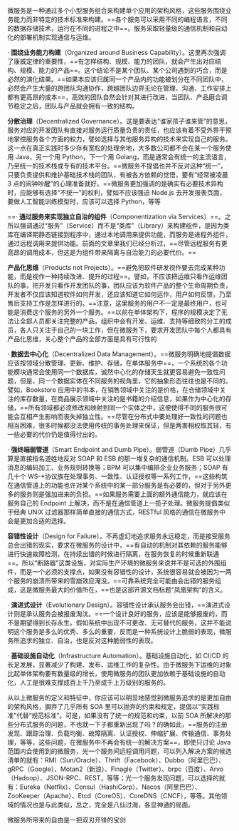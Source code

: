 微服务是一种通过多个小型服务组合来构建单个应用的架构风格，这些服务围绕业务能力而非特定的技术标准来构建。==各个服务可以采用不同的编程语言，不同的数据存储技术，运行在不同的进程之中==。服务采取轻量级的通信机制和自动化的部署机制实现通信与运维。

· **围绕业务能力构建**（Organized around Business Capability）。这里再次强调了康威定律的重要性，==有怎样结构、规模、能力的团队，就会产生出对应结构、规模、能力的产品==。这个结论不是某个团队、某个公司遇到的巧合，而是必然的演化结果。==如果本应该归属同一个产品内的功能被划分在不同团队中，必然会产生大量的跨团队沟通协作，跨越团队边界无论在管理、沟通、工作安排上都有更高昂的成本==，高效的团队自然会针对其进行改进，当团队、产品磨合调节稳定之后，团队与产品就会拥有一致的结构。

**分散治理**（Decentralized Governance）。这是要表达“谁家孩子谁来管”的意思，服务对应的开发团队有直接对服务运行质量负责的责任，也应该有着不受外界干预地掌控服务各个方面的权力，譬如选择与其他服务异构的技术来实现自己的服务。这一点在真正实践时多少存有宽松的处理余地，大多数公司都不会在某一个服务使用 Java，另一个用 Python，下一个用 Golang，而是通常会有统一的主流语言，乃至统一的技术栈或专有的技术平台。==微服务不提倡也并不反对这种“统一”，只要负责提供和维护基础技术栈的团队，有被各方依赖的觉悟，要有“经常被凌晨 3 点的闹钟吵醒”的心理准备就好。==微服务更加强调的是确实有必要技术异构时，应能够有选择“不统一”的权利，譬如不应该强迫 Node.js 去开发报表页面，要做人工智能训练模型时，应该可以选择 Python，等等

==· **通过服务来实现独立自治的组件**（Componentization via Services）==。之所以强调通过“服务”（Service）而不是“类库”（Library）来构建组件，是因为类库在编译期静态链接到程序中，通过本地调用来提供功能，而服务是进程外组件，通过远程调用来提供功能。前面的文章里我们已经分析过，==尽管远程服务有更高昂的调用成本，但这是为组件带来隔离与自治能力的必要代价。==

**产品化思维**（Products not Projects）。==避免把软件研发视作要去完成某种功能，而是视作一种持续改进、提升的过程==。譬如，不应该把运维只看作运维团队的事，把开发只看作开发团队的事，团队应该为软件产品的整个生命周期负责，开发者不仅应该知道软件如何开发，还应该知道它如何运作，用户如何反馈，乃至售后支持工作是怎样进行的。==注意，这里服务的用户不一定是最终用户，也可能是消费这个服务的另外一个服务。==以前在单体架构下，程序的规模决定了无法让全部人员都关注完整的产品，组织中会有开发、运维、支持等细致的分工的成员，各人只关注于自己的一块工作，但在微服务下，要求开发团队中每个人都具有产品化思维，关心整个产品的全部方面是具有可行性的

· **数据去中心化**（Decentralized Data Management）。==微服务明确地提倡数据应该按领域分散管理、更新、维护、存储，在单体服务中==，一个系统的各个功能模块通常会使用同一个数据库，诚然中心化的存储天生就更容易避免一致性问题，但是，同一个数据实体在不同服务的视角里，它的抽象形态往往也是不同的。譬如，Bookstore 应用中的书本，在销售领域中关注的是价格，在仓储领域中关注的库存数量，在商品展示领域中关注的是书籍的介绍信息，如果作为中心化的存储，==所有领域都必须修改和映射到同一个实体之中，这便使得不同的服务很可能会互相产生影响而丧失掉独立性。==尽管在分布式中要处理好一致性的问题也相当困难，很多时候都没法使用传统的事务处理来保证，但是两害相权取其轻，有一些必要的代价仍是值得付出的。

· **强终端弱管道**（Smart Endpoint and Dumb Pipe）。弱管道（Dumb Pipe）几乎算是直接指名道姓地反对 SOAP 和 ESB 的那一堆复杂的通信机制。ESB 可以处理消息的编码加工、业务规则转换等；BPM 可以集中编排企业业务服务；SOAP 有几十个 WS-*协议族在处理事务、一致性、认证授权等一系列工作，==这些构筑在通信管道上的功能也许对某个系统中的某一部分服务是有必要的，但对于另外更多的服务则是强加进来的负担。==如果服务需要上面的额外通信能力，就应该在服务自己的 Endpoint 上解决，而不是在通信管道上一揽子处理。微服务提倡类似于经典 UNIX 过滤器那样简单直接的通信方式，RESTful 风格的通信在微服务中会是更加合适的选择。

**容错性设计**（Design for Failure）。不再虚幻地追求服务永远稳定，而是接受服务总会出错的现实，要求在微服务的设计中，==有自动的机制对其依赖的服务能够进行快速故障检测，在持续出错的时候进行隔离，在服务恢复的时候重新联通==。所以“断路器”这类设施，对实际生产环境的微服务来说并不是可选的外围组件，而是一个必须的支撑点，如果没有容错性的设计，系统很容易就会被因为一两个服务的崩溃所带来的雪崩效应淹没。==可靠系统完全可能由会出错的服务组成，这是微服务最大的价值所在，==也是这部开源文档标题“凤凰架构”的含义。

· **演进式设计**（Evolutionary Design）。容错性设计承认服务会出错，==演进式设计则是承认服务会被报废淘汰。==一个设计良好的服务，应该是能够报废的，而不是期望得到长存永生。假如系统中出现不可更改、无可替代的服务，这并不能说明这个服务是多么的优秀、多么的重要，反而是一种系统设计上脆弱的表现，微服务所追求的独立、自治，也是反对这种脆弱性的表现。

· **基础设施自动化**（Infrastructure Automation）。基础设施自动化，如 CI/CD 的长足发展，显著减少了构建、发布、运维工作的复杂性。由于微服务下运维的对象比起单体架构要有数量级的增长，使用微服务的团队更加依赖于基础设施的自动化，人工是很难支撑成百上千乃至成千上万级别的服务的。

从以上微服务的定义和特征中，你应该可以明显地感觉到微服务追求的是更加自由的架构风格，摒弃了几乎所有 SOA 里可以抛弃的约束和规定，提倡以“实践标准”代替“规范标准”。可是，如果没有了统一的规范和约束，以前 SOA 所解决的那些分布式服务的问题，不也就一下子都重新出现了吗？的确如此，==服务的注册发现、跟踪治理、负载均衡、故障隔离、认证授权、伸缩扩展、传输通信、事务处理，等等，这些问题，在微服务中不再会有统一的解决方案==，即使只讨论 Java 范围内会使用到的微服务，光一个服务间远程调用问题，可以列入解决方案的候选清单的就有：RMI（Sun/Oracle）、Thrift（Facebook）、Dubbo（阿里巴巴）、gRPC（Google）、Motan2（新浪）、Finagle（Twitter）、brpc（百度）、Arvo（Hadoop）、JSON-RPC、REST，等等；光一个服务发现问题，可以选择的就有：Eureka（Netflix）、Consul（HashiCorp）、Nacos（阿里巴巴）、ZooKeeper（Apache）、Etcd（CoreOS）、CoreDNS（CNCF），等等。其他领域的情况也是与此类似，总之，完全是八仙过海，各显神通的局面。

微服务所带来的自由是一把双刃开锋的宝剑